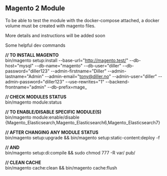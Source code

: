 ## Magento 2 Module

To be able to test the module with the docker-compose attached, a docker volume must be created with magento files.

More details and instructions will be added soon

Some helpful dev commands

**// TO INSTALL MAGENTO**
<br>bin/magento setup:install --base-url="http://magento.test/" --db-host="mysql" --db-name="magento" --db-user="diller" --db-password="diller123" --admin-firstname="Diller" --admin-lastname="Admin" --admin-email="tony@diller.no" --admin-user="diller" --admin-password="diller123" --use-rewrites="1" --backend-frontname="admin" --db-prefix=mage_

**// CHECK MODULES STATUS**
<br>bin/magento module:status

**// TO ENABLE/DISABLE SPECIFIC MODULE(S)**
<br>bin/magento module:enable/disable {Magento_Elasticsearch,Magento_Elasticsearch6,Magento_Elasticsearch7}
<br>

**// AFTER CHANGING ANY MODULE STATUS**
<br>bin/magento setup:upgrade && bin/magento setup:static-content:deploy -f

**// AND**
<br>bin/magento setup:di:compile && sudo chmod 777 -R var/ pub/

**// CLEAN CACHE**
<br>bin/magento cache:clean && bin/magento cache:flush